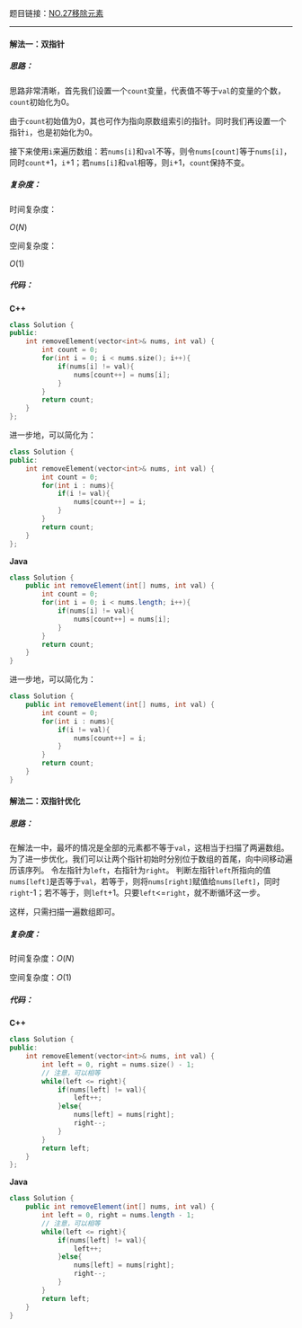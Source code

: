 题目链接：[NO.27移除元素](https://leetcode.cn/problems/remove-element/description/?envType=study-plan-v2&envId=top-interview-150)

---

#### 解法一：双指针

##### 思路：

思路非常清晰，首先我们设置一个`count`变量，代表值不等于`val`的变量的个数，`count`初始化为0。

由于`count`初始值为0，其也可作为指向原数组索引的指针。同时我们再设置一个指针`i`，也是初始化为0。

接下来使用`i`来遍历数组：若`nums[i]`和`val`不等，则令`nums[count]`等于`nums[i]`，同时`count`+1，`i`+1；若`nums[i]`和`val`相等，则`i`+1，`count`保持不变。

##### 复杂度：

时间复杂度：

$O(N)$​

空间复杂度：

$O(1)$

##### 代码：

**C++**

```cpp
class Solution {
public:
    int removeElement(vector<int>& nums, int val) {
        int count = 0;
        for(int i = 0; i < nums.size(); i++){
            if(nums[i] != val){
                nums[count++] = nums[i];
            }
        }
        return count;
    }
};
```

进一步地，可以简化为：

```cpp
class Solution {
public:
    int removeElement(vector<int>& nums, int val) {
        int count = 0;
        for(int i : nums){
            if(i != val){
                nums[count++] = i;
            }
        }
        return count;
    }
};
```

**Java**

```java
class Solution {
    public int removeElement(int[] nums, int val) {
        int count = 0;
        for(int i = 0; i < nums.length; i++){
            if(nums[i] != val){
                nums[count++] = nums[i];
            }
        }
        return count;
    }
}
```

进一步地，可以简化为：

```java
class Solution {
    public int removeElement(int[] nums, int val) {
        int count = 0;
        for(int i : nums){
            if(i != val){
                nums[count++] = i;
            }
        }
        return count;
    }
}
```

#### 解法二：双指针优化

##### 思路：

在解法一中，最坏的情况是全部的元素都不等于`val`，这相当于扫描了两遍数组。
为了进一步优化，我们可以让两个指针初始时分别位于数组的首尾，向中间移动遍历该序列。
令左指针为`left`，右指针为`right`。
判断左指针`left`所指向的值`nums[left]`是否等于`val`，若等于，则将`nums[right]`赋值给`nums[left]`，同时`right`-1；若不等于，则`left`+1。只要`left`<=`right`，就不断循环这一步。

这样，只需扫描一遍数组即可。

##### 复杂度：

时间复杂度：$O(N)$

空间复杂度：$O(1)$

##### 代码：

**C++**

```cpp
class Solution {
public:
    int removeElement(vector<int>& nums, int val) {
        int left = 0, right = nums.size() - 1;
        // 注意，可以相等
        while(left <= right){
            if(nums[left] != val){
                left++;
            }else{
                nums[left] = nums[right];
                right--;
            }
        }
        return left;
    }
};
```

**Java**

```java
class Solution {
    public int removeElement(int[] nums, int val) {
        int left = 0, right = nums.length - 1;
        // 注意，可以相等
        while(left <= right){
            if(nums[left] != val){
                left++;
            }else{
                nums[left] = nums[right];
                right--;
            }
        }
        return left;
    }
}
```

